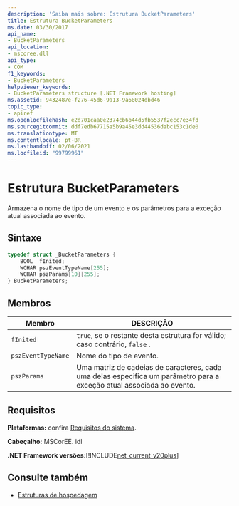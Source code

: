 ```yaml
---
description: 'Saiba mais sobre: Estrutura BucketParameters'
title: Estrutura BucketParameters
ms.date: 03/30/2017
api_name:
- BucketParameters
api_location:
- mscoree.dll
api_type:
- COM
f1_keywords:
- BucketParameters
helpviewer_keywords:
- BucketParameters structure [.NET Framework hosting]
ms.assetid: 9432487e-f276-45d6-9a13-9a68024dbd46
topic_type:
- apiref
ms.openlocfilehash: e2d701caa0e2374cb6b44d5fb5537f2ecc7e34fd
ms.sourcegitcommit: ddf7edb67715a5b9a45e3dd44536dabc153c1de0
ms.translationtype: MT
ms.contentlocale: pt-BR
ms.lasthandoff: 02/06/2021
ms.locfileid: "99799961"
---
```

# <a name="bucketparameters-structure"></a>Estrutura BucketParameters

Armazena o nome de tipo de um evento e os parâmetros para a exceção atual associada ao evento.  
  
## <a name="syntax"></a>Sintaxe  
  
```cpp  
typedef struct _BucketParameters {  
    BOOL  fInited;
    WCHAR pszEventTypeName[255];
    WCHAR pszParams[10][255];
} BucketParameters;  
```  
  
## <a name="members"></a>Membros  
  
|Membro|DESCRIÇÃO|  
|------------|-----------------|  
|`fInited`|`true`, se o restante desta estrutura for válido; caso contrário, `false` .|  
|`pszEventTypeName`|Nome do tipo de evento.|  
|`pszParams`|Uma matriz de cadeias de caracteres, cada uma delas especifica um parâmetro para a exceção atual associada ao evento.|  
  
## <a name="requirements"></a>Requisitos  

 **Plataformas:** confira [Requisitos do sistema](../../get-started/system-requirements.md).  
  
 **Cabeçalho:** MSCorEE. idl  
  
 **.NET Framework versões:**[!INCLUDE[net_current_v20plus](../../../../includes/net-current-v20plus-md.md)]  
  
## <a name="see-also"></a>Consulte também

- [Estruturas de hospedagem](hosting-structures.md)
